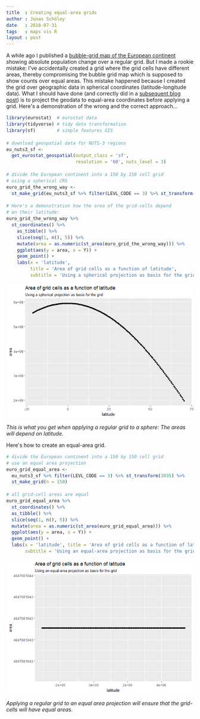 ```yaml
---
title  : Creating equal-area grids
author : Jonas Schöley
date   : 2018-07-31
tags   : maps vis R
layout : post
---
```


A while ago I published a [bubble-grid map of the European continent](https://jschoeley.github.io/2018/06/30/bubble-grid-map.html) showing absolute population change over a regular grid. But I made a rookie mistake: I've accidentally created a grid where the grid cells have different areas, thereby compromising the bubble grid map which is supposed to show counts over equal areas. This mistake happened because I created the grid over geographic data in spherical coordinates (latitude-longitude data). What I should have done (and correctly did in a [subsequent blog post](https://jschoeley.github.io/2018/07/03/bubble-grid_vs_choropleth.html)) is to project the geodata to equal-area coordinates before applying a grid. Here's a demonstration of the wrong and the correct approach...

```r
library(eurostat)  # eurostat data
library(tidyverse) # tidy data transformation
library(sf)        # simple features GIS

# download geospatial data for NUTS-3 regions
eu_nuts3_sf <-
  get_eurostat_geospatial(output_class = 'sf',
                          resolution = '60', nuts_level = 3)

# divide the European continent into a 150 by 150 cell grid
# using a spherical CRS
euro_grid_the_wrong_way <-
  st_make_grid(eu_nuts3_sf %>% filter(LEVL_CODE == 3) %>% st_transform(4258), n = 150)

# Here's a demonstration how the area of the grid-cells depend
# on their latitude:
euro_grid_the_wrong_way %>%
  st_coordinates() %>%
    as_tibble() %>%
    slice(seq(1, n(), 5)) %>%
    mutate(area = as.numeric(st_area(euro_grid_the_wrong_way))) %>%
    ggplot(aes(y = area, x = Y)) + 
    geom_point() +
    labs(x = 'latitude',
         title = 'Area of grid cells as a function of latitude',
         subtitle = 'Using a spherical projection as basis for the grid')
```

![](/assets/2018-07-31-equal_area_grid/unequal_areas.png)

*This is what you get when applying a regular grid to a sphere: The areas will depend on latitude.*

Here's how to create an equal-area grid.

```r
# divide the European continent into a 150 by 150 cell grid
# use an equal area projection
euro_grid_equal_area <-
  eu_nuts3_sf %>% filter(LEVL_CODE == 3) %>% st_transform(3035) %>%
  st_make_grid(n = 150)

# all grid-cell areas are equal
euro_grid_equal_area %>%
  st_coordinates() %>%
  as_tibble() %>%
  slice(seq(1, n(), 5)) %>%
  mutate(area = as.numeric(st_area(euro_grid_equal_area))) %>%
  ggplot(aes(y = area, x = Y)) + 
  geom_point() +
  labs(x = 'latitude', title = 'Area of grid cells as a function of latitude',
       subtitle = 'Using an equal-area projection as basis for the grid.')
```

![](/assets/2018-07-31-equal_area_grid/equal_areas.png)

*Applying a regular grid to an equal area projection will ensure that the grid-cells will have equal areas.*
